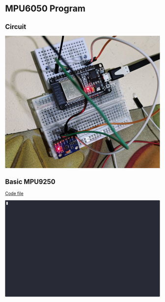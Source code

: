 # MPU6050 Program

## Circuit 

![Circuit](./circuit.jpg)

## Basic MPU9250

[Code file](./src/bin/main.rs)

![output](./mpu6050.gif)
